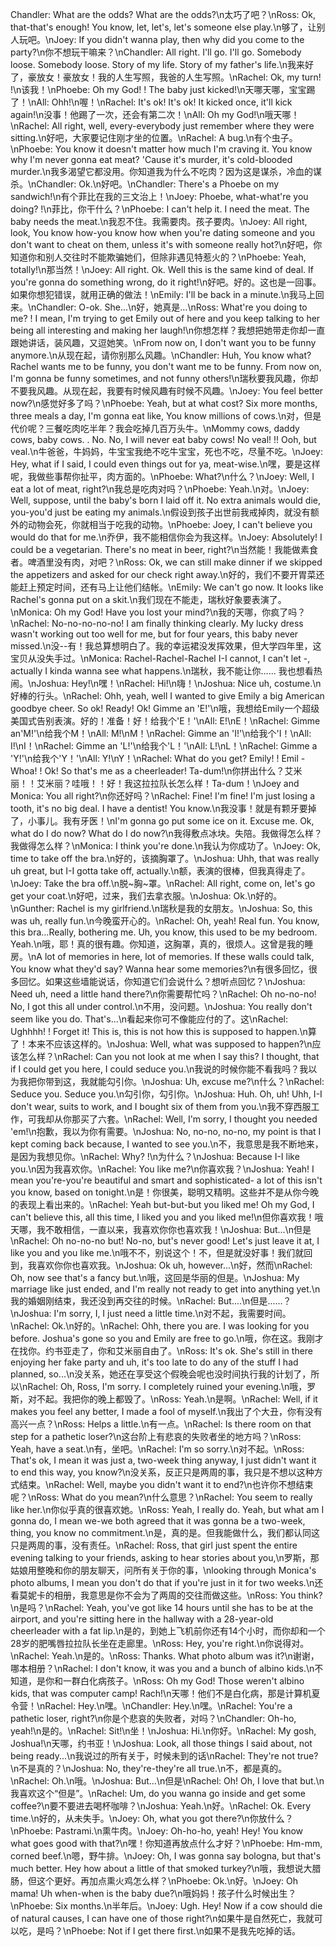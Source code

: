 Chandler: What are the odds? What are the odds?\n太巧了吧？\nRoss: Ok, that-that's enough! You know, let, let's, let's someone else play.\n够了，让别人玩吧。\nJoey: If you didn't wanna play, then why did you come to the party?\n你不想玩干嘛来？\nChandler: All right. I'll go. I'll go. Somebody loose. Somebody loose. Story of my life. Story of my father's life.\n我来好了，豪放女！豪放女！我的人生写照，我爸的人生写照。\nRachel: Ok, my turn! !\n该我！\nPhoebe: Oh my God! ! The baby just kicked!\n天哪天哪，宝宝踢了！\nAll: Ohh!\n喔！\nRachel: It's ok! It's ok! It kicked once, it'll kick again!\n没事！他踢了一次，还会有第二次！\nAll: Oh my God!\n哦天哪！\nRachel: All right, well, every-everybody just remember where they were sitting.\n好吧，大家要记住刚才坐的位置。\nRachel: A bug.\n有个虫子。\nPhoebe: You know it doesn't matter how much I'm craving it. You know why I'm never gonna eat meat? 'Cause it's murder, it's cold-blooded murder.\n我多渴望它都没用。你知道我为什么不吃肉？因为这是谋杀，冷血的谋杀。\nChandler: Ok.\n好吧。\nChandler: There's a Phoebe on my sandwich!\n有个菲比在我的三文治上！\nJoey: Phoebe, what-what're you doing? !\n菲比，你干什么？\nPhoebe: I can't help it. I need the meat. The baby needs the meat.\n我忍不住。我需要肉。孩子要肉。\nJoey: All right, look, You know how-you know how when you're dating someone and you don't want to cheat on them, unless it's with someone really hot?\n好吧，你知道你和别人交往时不能欺骗她们，但除非遇见特惹火的？\nPhoebe: Yeah, totally!\n那当然！\nJoey: All right. Ok. Well this is the same kind of deal. If you're gonna do something wrong, do it right!\n好吧。好的。这也是一回事。如果你想犯错误，就用正确的做法！\nEmily: I'll be back in a minute.\n我马上回来。\nChandler: O-ok. She...\n好，她真是…\nRoss: What're you doing to me? ! I mean, I'm trying to get Emily out of here and you keep talking to her being all interesting and making her laugh!\n你想怎样？我想把她带走你却一直跟她讲话，装风趣，又逗她笑。\nFrom now on, I don't want you to be funny anymore.\n从现在起，请你别那么风趣。\nChandler: Huh, You know what? Rachel wants me to be funny, you don't want me to be funny. From now on, I'm gonna be funny sometimes, and not funny others!\n瑞秋要我风趣，你却不要我风趣。从现在起，我要有时候风趣有时候不风趣。\nJoey: You feel better now?\n感觉好多了吗？\nPhoebe: Yeah, but at what cost? Six more months, three meals a day, I'm gonna eat like, You know millions of cows.\n对，但是代价呢？三餐吃肉吃半年？我会吃掉几百万头牛。\nMommy cows, daddy cows, baby cows. . No. No, I will never eat baby cows! No veal! !! Ooh, but veal.\n牛爸爸，牛妈妈，牛宝宝我绝不吃牛宝宝，死也不吃，尽量不吃。\nJoey: Hey, what if I said, I could even things out for ya, meat-wise.\n嘿，要是这样呢，我做些事帮你扯平，肉方面的。\nPhoebe: What?\n什么？\nJoey: Well, I eat a lot of meat, right?\n我总是吃肉对吗？\nPhoebe: Yeah.\n对。\nJoey: Well, suppose, until the baby's born I laid off it. No extra animals would die, you-you'd just be eating my animals.\n假设到孩子出世前我戒掉肉，就没有额外的动物会死，你就相当于吃我的动物。\nPhoebe: Joey, I can't believe you would do that for me.\n乔伊，我不能相信你会为我这样。\nJoey: Absolutely! I could be a vegetarian. There's no meat in beer, right?\n当然能！我能做素食者。啤酒里没有肉，对吧？\nRoss: Ok, we can still make dinner if we skipped the appetizers and asked for our check right away.\n好的，我们不要开胃菜还能赶上预定时间，还有马上让他们结帐。\nEmily: We can't go now. It looks like Rachel's gonna put on a skit.\n我们现在不能走，瑞秋好象要表演了。\nMonica: Oh my God! Have you lost your mind?\n我的天哪，你疯了吗？\nRachel: No-no-no-no-no! I am finally thinking clearly. My lucky dress wasn't working out too well for me, but for four years, this baby never missed.\n没--有！我总算想明白了。我的幸运裙没发挥效果，但大学四年里，这宝贝从没失手过。\nMonica: Rachel-Rachel-Rachel I-I cannot, I can't let -, actually I kinda wanna see what happens.\n瑞秋，我不能让你...... 我也想看热闹。\nJoshua: Hey!\n嘿！\nRachel: Hi!\n嗨！\nJoshua: Nice uh, costume.\n好棒的行头。\nRachel: Ohh, yeah, well I wanted to give Emily a big American goodbye cheer. So ok! Ready! Ok! Gimme an 'E!'\n哦，我想给Emily一个超级美国式告别表演。好的！准备！好！给我个'E！'\nAll: E!\nE！\nRachel: Gimme an'M!'\n给我个M！\nAll: M!\nM！\nRachel: Gimme an 'I!'\n给我个'I！\nAll: I!\nI！\nRachel: Gimme an 'L!'\n给我个'L！'\nAll: L!\nL！\nRachel: Gimme a 'Y!'\n给我个'Y！'\nAll: Y!\nY！\nRachel: What do you get? Emily! ! Emil - Whoa! ! Ok! So that's me as a cheerleader! Ta-dum!\n你拼出什么？艾米丽！！艾米丽？哇哦！！好！我这拉拉队长怎么样！Ta-dum！\nJoey and Monica: You all right?\n你还好吗？\nRachel: Fine! I'm fine! I'm just losing a tooth, it's no big deal. I have a dentist! You know.\n我没事！就是有颗牙要掉了，小事儿。我有牙医！\nI'm gonna go put some ice on it. Excuse me. Ok, what do I do now? What do I do now?\n我得敷点冰块。失陪。我做得怎么样？我做得怎么样？\nMonica: I think you're done.\n我认为你成功了。\nJoey: Ok, time to take off the bra.\n好的，该摘胸罩了。\nJoshua: Uhh, that was really uh great, but I-I gotta take off, actually.\n额，表演的很棒，但我真得走了。\nJoey: Take the bra off.\n脱~胸~罩。\nRachel: All right, come on, let's go get your coat.\n好吧，过来，我们去拿衣服。\nJoshua: Ok.\n好的。\nGunther: Rachel is my girlfriend.\n瑞秋是我的女朋友。\nJoshua: So, this was uh, really fun.\n今晚蛮开心的。\nRachel: Oh, yeah! Real fun. You know, this bra...Really, bothering me. Uh, you know, this used to be my bedroom. Yeah.\n哦，耶！真的很有趣。你知道，这胸罩，真的，很烦人。这曾是我的睡房。\nA lot of memories in here, lot of memories. If these walls could talk, You know what they'd say? Wanna hear some memories?\n有很多回忆，很多回忆。如果这些墙能说话，你知道它们会说什么？想听点回忆？\nJoshua: Need uh, need a little hand there?\n你需要帮忙吗？\nRachel: Oh no-no-no! No, I got this all under control.\n不用，没问题。\nJoshua: You really don't seem like you do. That's...\n看起来你可不像能应付的了。这\nRachel: Ughhhh! ! Forget it! This is, this is not how this is supposed to happen.\n算了！本来不应该这样的。\nJoshua: Well, what was supposed to happen?\n应该怎么样？\nRachel: Can you not look at me when I say this? I thought, that if I could get you here, I could seduce you.\n我说的时候你能不看我吗？我以为我把你带到这，我就能勾引你。\nJoshua: Uh, excuse me?\n什么？\nRachel: Seduce you. Seduce you.\n勾引你，勾引你。\nJoshua: Huh. Oh, uh! Uhh, I-I don't wear, suits to work, and I bought six of them from you.\n我不穿西服工作，可我却从你那买了六套。\nRachel: Well, I'm sorry, I thought you needed 'em!\n抱歉，我以为你有需要。\nJoshua: No, no-no, no-no, my point is that I kept coming back because, I wanted to see you.\n不，我意思是我不断地来，是因为我想见你。\nRachel: Why? !\n为什么？\nJoshua: Because I-I like you.\n因为我喜欢你。\nRachel: You like me?\n你喜欢我？\nJoshua: Yeah! I mean you're-you're beautiful and smart and sophisticated- a lot of this isn't you know, based on tonight.\n是！你很美，聪明又精明。这些并不是从你今晚的表现上看出来的。\nRachel: Yeah but-but-but you liked me! Oh my God, I can't believe this, all this time, I liked you and you liked me!\n但你喜欢我！哦天哪，我不敢相信，一直以来，我喜欢你你也喜欢我！\nJoshua: But...\n但是\nRachel: Oh no-no-no but! No-no, but's never good! Let's just leave it at, I like you and you like me.\n哦不不，别说这个！不，但是就没好事！我们就回到，我喜欢你你也喜欢我。\nJoshua: Ok uh, however...\n好，然而\nRachel: Oh, now see that's a fancy but.\n哦，这回是华丽的但是。\nJoshua: My marriage like just ended, and I'm really not ready to get into anything yet.\n我的婚姻刚结束，我还没到再交往的时候。\nRachel: But....\n但是......？\nJoshua: I'm sorry, I, I just need a little time.\n对不起，我需要时间。\nRachel: Ok.\n好的。\nRachel: Ohh, there you are. I was looking for you before. Joshua's gone so you and Emily are free to go.\n哦，你在这。我刚才在找你。约书亚走了，你和艾米丽自由了。\nRoss: It's ok. She's still in there enjoying her fake party and uh, it's too late to do any of the stuff I had planned, so...\n没关系，她还在享受这个假晚会呢也没时间执行我的计划了，所以\nRachel: Oh, Ross, I'm sorry. I completely ruined your evening.\n哦，罗斯，对不起。我把你的晚上都毁了。\nRoss: Yeah.\n是啊。\nRachel: Well, if it makes you feel any better, I made a fool of myself.\n我出了个大丑，你有没有高兴一点？\nRoss: Helps a little.\n有一点。\nRachel: Is there room on that step for a pathetic loser?\n这台阶上有悲哀的失败者坐的地方吗？\nRoss: Yeah, have a seat.\n有，坐吧。\nRachel: I'm so sorry.\n对不起。\nRoss: That's ok, I mean it was just a, two-week thing anyway, I just didn't want it to end this way, you know?\n没关系，反正只是两周的事，我只是不想以这种方式结束。\nRachel: Well, maybe you didn't want it to end?\n也许你不想结束呢？\nRoss: What do you mean?\n什么意思？\nRachel: You seem to really like her.\n你似乎真的很喜欢她。\nRoss: Yeah, I really do. Yeah, but what am I gonna do, I mean we-we both agreed that it was gonna be a two-week, thing, you know no commitment.\n是，真的是。但我能做什么，我们都认同这只是两周的事，没有责任。\nRachel: Ross, that girl just spent the entire evening talking to your friends, asking to hear stories about you,\n罗斯，那姑娘用整晚和你的朋友聊天，问所有关于你的事，\nlooking through Monica's photo albums, I mean you don't do that if you're just in it for two weeks.\n还看莫妮卡的相册，我意思是你不会为了两周的交往而做这些。\nRoss: You think?\n是吗？\nRachel: Yeah, you've got like 14 hours until she has to be at the airport, and you're sitting here in the hallway with a 28-year-old cheerleader with a fat lip.\n是的，到她上飞机前你还有14个小时，而你却和一个28岁的肥嘴唇拉拉队长坐在走廊里。\nRoss: Hey, you're right.\n你说得对。\nRachel: Yeah.\n是的。\nRoss: Thanks. What photo album was it?\n谢谢，哪本相册？\nRachel: I don't know, it was you and a bunch of albino kids.\n不知道，是你和一群白化病孩子。\nRoss: Oh my God! Those weren't albino kids, that was computer camp! Rach!\n天哪！他们不是白化病，那是计算机夏令营！\nRachel: Hey.\n嘿。\nChandler: Hey.\n嘿。\nRachel: You're a pathetic loser, right?\n你是个悲哀的失败者，对吗？\nChandler: Oh-ho, yeah!\n是的。\nRachel: Sit!\n坐！\nJoshua: Hi.\n你好。\nRachel: My gosh, Joshua!\n天哪，约书亚！\nJoshua: Look, all those things I said about, not being ready...\n我说过的所有关于，时候未到的话\nRachel: They're not true?\n不是真的？\nJoshua: No, they're-they're all true.\n不，都是真的。\nRachel: Oh.\n哦。\nJoshua: But...\n但是\nRachel: Oh! Oh, I love that but.\n我喜欢这个“但是”。\nRachel: Um, do you wanna go inside and get some coffee?\n要不要进去喝杯咖啡？\nJoshua: Yeah.\n好。\nRachel: Ok. Every time.\n好的，从未失手。\nJoey: Oh, what you got there?\n你放什么？\nPhoebe: Pastrami.\n熏牛肉。\nJoey: Oh-ho-ho, yeah! Hey! You know what goes good with that?\n嘿！你知道再放点什么才好？\nPhoebe: Hm-mm, corned beef.\n嗯，野牛排。\nJoey: Oh, I was gonna say bologna, but that's much better. Hey how about a little of that smoked turkey?\n哦，我想说大腊肠，但这个更好。再加点熏火鸡怎么样？\nPhoebe: Ok.\n好。\nJoey: Oh mama! Uh when-when is the baby due?\n哦妈妈！孩子什么时候出生？\nPhoebe: Six months.\n半年后。\nJoey: Ugh. Hey! Now if a cow should die of natural causes, I can have one of those right?\n如果牛是自然死亡，我就可以吃，是吗？\nPhoebe: Not if I get there first.\n如果不是我先吃掉的话。
        
